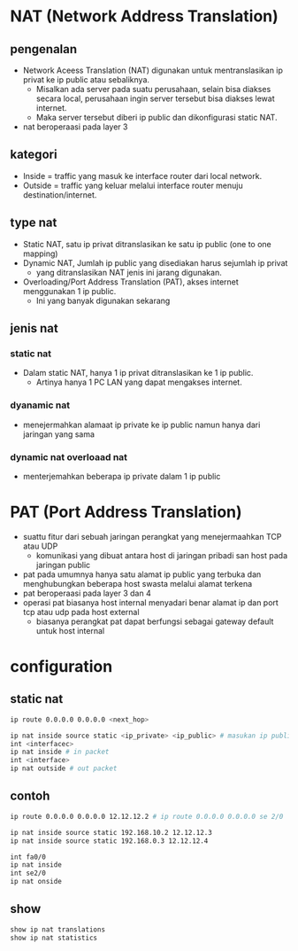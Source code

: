 # NAT (Network Address Translation)
## pengenalan
- Network Aceess Translation (NAT) digunakan untuk mentranslasikan ip privat ke 
ip public atau sebaliknya. 
    - Misalkan ada server pada suatu perusahaan, selain bisa diakses secara local, perusahaan ingin server tersebut bisa diakses lewat internet. 
    - Maka server tersebut diberi ip public dan dikonfigurasi static NAT.
- nat beroperaasi pada layer 3

## kategori
- Inside = traffic yang masuk ke interface router dari local network.
- Outside = traffic yang keluar melalui interface router menuju
destination/internet.

## type nat
- Static NAT, satu ip privat ditranslasikan ke satu ip public (one to one mapping)
- Dynamic NAT, Jumlah ip public yang disediakan harus sejumlah ip privat 
    - yang ditranslasikan NAT jenis ini jarang digunakan.
- Overloading/Port Address Translation (PAT), akses internet menggunakan 1 ip public. 
    - Ini yang banyak digunakan sekarang

## jenis nat
### static nat
- Dalam static NAT, hanya 1 ip privat ditranslasikan ke 1 ip public. 
    - Artinya hanya 1 PC LAN yang dapat mengakses internet.

### dyanamic nat
- menejermahkan alamaat ip private ke ip public namun hanya dari jaringan yang sama

### dynamic nat overloaad nat
- menterjemahkan beberapa ip private dalam 1 ip public

# PAT (Port Address Translation)
- suattu fitur dari sebuah jaringan perangkat yang menejermaahkan TCP atau UDP 
    - komunikasi yang dibuat antara host di jaringan pribadi san host pada jaringan public
- pat pada umumnya hanya satu alamat ip public yang terbuka dan menghubungkan beberapa host swasta melalui alamat terkena
- pat beroperaasi pada layer 3 dan 4
- operasi pat biasanya host internal menyadari benar alamat ip dan port tcp atau udp pada host external
    - biasanya perangkat pat dapat berfungsi sebagai gateway default untuk host internal

# configuration
## static nat
```bash
ip route 0.0.0.0 0.0.0.0 <next_hop>

ip nat inside source static <ip_private> <ip_public> # masukan ip public yang belum ada jangan masukin ip public interface router
int <interfacec>
ip nat inside # in packet
int <interface>
ip nat outside # out packet
```

## contoh
```sh
ip route 0.0.0.0 0.0.0.0 12.12.12.2 # ip route 0.0.0.0 0.0.0.0 se 2/0

ip nat inside source static 192.168.10.2 12.12.12.3
ip nat inside source static 192.168.0.3 12.12.12.4

int fa0/0
ip nat inside
int se2/0
ip nat onside
```

## show
```sh
show ip nat translations
show ip nat statistics
```